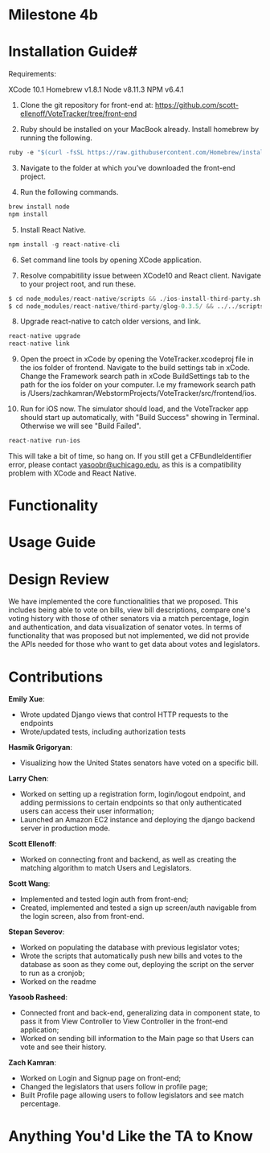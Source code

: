 # Milestone 4b #

# Installation Guide#

Requirements:

XCode 10.1
Homebrew v1.8.1
Node v8.11.3
NPM v6.4.1

1. Clone the git repository for front-end at:
https://github.com/scott-ellenoff/VoteTracker/tree/front-end

2. Ruby should be installed on your MacBook already. Install homebrew by running the following.
```python
ruby -e "$(curl -fsSL https://raw.githubusercontent.com/Homebrew/install/master/install)"
```

3. Navigate to the folder at which you’ve downloaded the front-end project.

4. Run the following commands.
```python
brew install node
npm install 
```

5. Install React Native.
```python
npm install -g react-native-cli
```

6. Set command line tools by opening XCode application. 

7. Resolve compabitility issue between XCode10 and React client. Navigate to your project root, and run these. 
```python
$ cd node_modules/react-native/scripts && ./ios-install-third-party.sh && cd ../../../
$ cd node_modules/react-native/third-party/glog-0.3.5/ && ../../scripts/ios-configure-glog.sh && cd ../../../../
```

8. Upgrade react-native to catch older versions, and link. 
```python
react-native upgrade
react-native link
```
9. Open the proect in xCode by opening the VoteTracker.xcodeproj file in the ios folder of frontend. Navigate to the build settings tab in xCode. Change the Framework search path in xCode BuildSettings tab to the path for the ios folder on your computer. I.e my framework search path is  /Users/zachkamran/WebstormProjects/VoteTracker/src/frontend/ios.

10. Run for iOS now. The simulator should load, and the VoteTracker app should start up automatically, with "Build Success" showing in Terminal. Otherwise we will see "Build Failed".  
```python
react-native run-ios
```

This will take a bit of time, so hang on. If you still get a CFBundleIdentifier error, please contact yasoobr@uchicago.edu, as this is a compatibility problem with XCode and React Native. 

# Functionality #

# Usage Guide #

# Design Review #

We have implemented the core functionalities that we proposed. This includes being able to vote on bills, view bill descriptions, compare one's voting history with those of other senators via a match percentage, login and authentication, and data visualization of senator votes. In terms of functionality that was proposed but not implemented, we did not provide the APIs needed for those who want to get data about votes and legislators. 

# Contributions #

**Emily Xue**: 
* Wrote updated Django views that control HTTP requests to the endpoints
* Wrote/updated tests, including authorization tests

**Hasmik Grigoryan**:
* Visualizing how the United States senators have voted on a specific bill.
  
**Larry Chen**: 
* Worked on setting up a registration form, login/logout endpoint, and adding permissions to certain endpoints so that only authenticated users can access their user information; <br />
* Launched an Amazon EC2 instance and deploying the django backend server in production mode. <br />
  
**Scott Ellenoff**:
* Worked on connecting front and backend, as well as creating the matching algorithm to match Users and Legislators. <br />

**Scott Wang**: 
* Implemented and tested login auth from front-end;
* Created, implemented and tested a sign up screen/auth navigable from the login screen, also from front-end.

**Stepan Severov**:
* Worked on populating the database with previous legislator votes;
* Wrote the scripts that automatically push new bills and votes to the database as soon as they come out, deploying the script on the server to run as a cronjob; 
* Worked on the readme

**Yasoob Rasheed**:
* Connected front and back-end, generalizing data in component state, to pass it from View Controller to View Controller in the front-end application;
* Worked on sending bill information to the Main page so that Users can vote and see their history.

**Zach Kamran**:
* Worked on Login and Signup page on front-end;
* Changed the legislators that users follow in profile page;
* Built Profile page allowing users to follow legislators and see match percentage.


# Anything You'd Like the TA to Know #

